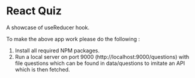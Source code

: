 # React Quiz
A showcase of useReducer hook. 

To make the above app work please do the following :

1. Install all required NPM packages.
2. Run a local server on port 9000 (http://localhost:9000/questions) with file questions which can be found in data/questions to imitate an API which is then fetched.
